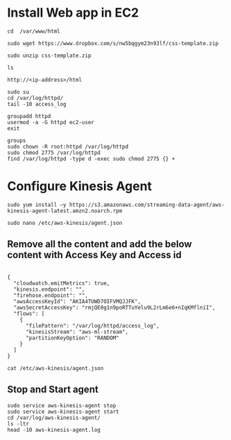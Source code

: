 # Install Web app in EC2

```
cd  /var/www/html

sudo wget https://www.dropbox.com/s/nw5bqgym23n93lf/css-template.zip

sudo unzip css-template.zip

ls

http://<ip-address>/html

sudo su
cd /var/log/httpd/
tail -10 access_log

groupadd httpd
usermod -a -G httpd ec2-user
exit

groups
sudo chown -R root:httpd /var/log/httpd
sudo chmod 2775 /var/log/httpd
find /var/log/httpd -type d -exec sudo chmod 2775 {} +
```

# Configure Kinesis Agent
```
sudo yum install –y https://s3.amazonaws.com/streaming-data-agent/aws-kinesis-agent-latest.amzn2.noarch.rpm

sudo nano /etc/aws-kinesis/agent.json
```

## Remove all the content and add the below content with Access Key and Access id

```

{
  "cloudwatch.emitMetrics": true,
  "kinesis.endpoint": "",
  "firehose.endpoint": "",
  "awsAccessKeyId": "AKIA4TUWD7OIFVMQJJFK",
  "awsSecretAccessKey": "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",
  "flows": [
    {
      "filePattern": "/var/log/httpd/access_log",
      "kinesisStream": "aws-ml-stream",
      "partitionKeyOption": "RANDOM"
    }
  ]
}

```
`cat /etc/aws-kinesis/agent.json`

## Stop and Start agent
```
sudo service aws-kinesis-agent stop
sudo service aws-kinesis-agent start
cd /var/log/aws-kinesis-agent/
ls -ltr
head -10 aws-kinesis-agent.log
```


